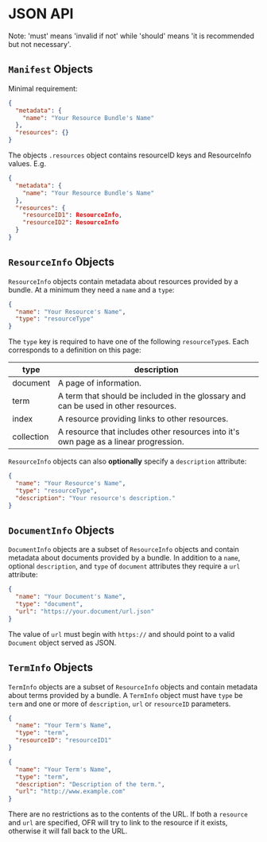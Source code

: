 # JSON API
Note: 'must' means 'invalid if not' while 'should' means 'it is recommended but not necessary'.

## `Manifest` Objects
Minimal requirement:
```json
{
  "metadata": {
    "name": "Your Resource Bundle's Name"
  },
  "resources": {}
}
```
The objects `.resources` object contains resourceID keys and ResourceInfo values. E.g.
```json
{
  "metadata": {
    "name": "Your Resource Bundle's Name"
  },
  "resources": {
    "resourceID1": ResourceInfo,
    "resourceID2": ResourceInfo
  }
}
```

## `ResourceInfo` Objects
`ResourceInfo` objects contain metadata about resources provided by a bundle. At a minimum they need a `name` and a `type`:
```json
{
  "name": "Your Resource's Name",
  "type": "resourceType"
}
```
The `type` key is required to have one of the following `resourceType`s. Each corresponds to a definition on this page:

type | description
--- | ---
document | A page of information.
term | A term that should be included in the glossary and can be used in other resources.
index | A resource providing links to other resources.
collection | A resource that includes other resources into it's own page as a linear progression.

`ResourceInfo` objects can also __optionally__ specify a `description` attribute:
```json
{
  "name": "Your Resource's Name",
  "type": "resourceType",
  "description": "Your resource's description."
}
```

## `DocumentInfo` Objects
`DocumentInfo` objects are a subset of `ResourceInfo` objects and contain metadata about documents provided by a bundle. In addition to a `name`, optional `description`, and `type` of `document` attributes they require a `url` attribute:
```json
{
  "name": "Your Document's Name",
  "type": "document",
  "url": "https://your.document/url.json"
}
```
The value of `url` must begin with `https://` and should point to a valid `Document` object served as JSON.

## `TermInfo` Objects
`TermInfo` objects are a subset of `ResourceInfo` objects and contain metadata about terms provided by a bundle. A `TermInfo` object must have `type` be `term` and one or more of `description`, `url` or `resourceID` parameters.
```json
{
  "name": "Your Term's Name",
  "type": "term",
  "resourceID": "resourceID1"
}
```
```json
{
  "name": "Your Term's Name",
  "type": "term",
  "description": "Description of the term.",
  "url": "http://www.example.com"
}
```
There are no restrictions as to the contents of the URL. If both a `resource` and `url` are specified, OFR will try to link to the resource if it exists, otherwise it will fall back to the URL.
